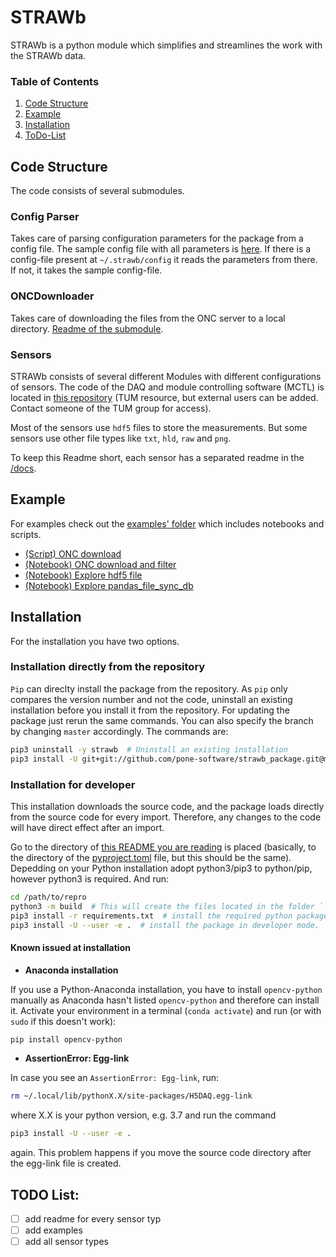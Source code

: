 # STRAWb

STRAWb is a python module which simplifies and streamlines the work with the STRAWb data.

### Table of Contents
1. [Code Structure](#code-structure)
2. [Example](#example)
3. [Installation](#installation)
4. [ToDo-List](#todo-list)

## Code Structure
The code consists of several submodules.

### Config Parser
Takes care of parsing configuration parameters for the package from a config file. The sample config file with all parameters is [here](config). If there is a config-file present at `~/.strawb/config` it reads the parameters from there. If not, it takes the sample config-file.

### ONCDownloader
Takes care of downloading the files from the ONC server to a local directory. [Readme of the submodule](docs/ONC_Readme.md).

### Sensors
STRAWb consists of several different Modules with different configurations of sensors. The code of the DAQ and module controlling software (MCTL) is located in [this repository](https://gitlab.lrz.de/strawb/mctl) (TUM resource, but external users can be added. Contact someone of the TUM group for access). 

Most of the sensors use `hdf5` files to store the measurements. But some sensors use other file types like `txt`, `hld`, `raw` and `png`.

To keep this Readme short, each sensor has a separated readme in the [/docs](/docs).



## Example
For examples check out the [examples' folder](examples) which includes notebooks and scripts.
- [(Script) ONC download](examples/basic_onc_download.py)
- [(Notebook) ONC download and filter](examples/ONC_Downloader_Example.ipynb)
- [(Notebook) Explore hdf5 file](examples/explore_hdf5_file.ipynb)
- [(Notebook) Explore pandas_file_sync_db](examples/explore_pandas_file_sync_db.ipynb)

## Installation
For the installation you have two options.
### Installation directly from the repository
`Pip` can direclty install the package from the repository. As `pip` only compares the version number and not the code, uninstall an existing installation before you install it from the repository. For updating the package just rerun the same commands. You can also specify the branch by changing `master` accordingly. The commands are:
```bash
pip3 uninstall -y strawb  # Uninstall an existing installation
pip3 install -U git+git://github.com/pone-software/strawb_package.git@master  # Install it from the repro
```
### Installation for developer
This installation downloads the source code, and the package loads directly from the source code for every import. Therefore, any changes to the code will have direct effect after an import.

Go to the directory of [this README you are reading](README.md) is placed (basically, to the directory of the [pyproject.toml](pyproject.toml) file, but this should be the same). Depedding on your Python installation adopt python3/pip3 to python/pip, however python3 is required. And run:
```bash
cd /path/to/repro
python3 -m build  # This will create the files located in the folder `.egg-info`
pip3 install -r requirements.txt  # install the required python packages
pip3 install -U --user -e .  # install the package in developer mode.
```
#### Known issued at installation
- **Anaconda installation**

If you use a Python-Anaconda installation, you have to install `opencv-python` manually as Anaconda hasn't listed `opencv-python` and therefore can install it.
Activate your environment in a terminal (`conda activate`) and run (or with `sudo` if this doesn't work):
```bash
pip install opencv-python
```

- **AssertionError: Egg-link**

In case you see an `AssertionError: Egg-link`, run:
```bash
rm ~/.local/lib/pythonX.X/site-packages/H5DAQ.egg-link
```
where X.X is your python version, e.g. 3.7 and run the command
```bash
pip3 install -U --user -e .
```
again.
This problem happens if you move the source code directory after the egg-link file is created.

## TODO List:
* [ ] add readme for every sensor typ
* [ ] add examples
* [ ] add all sensor types
